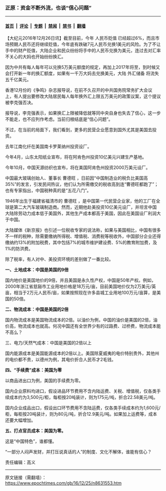 ### 正原：资金不断外流，也谈“信心问题”

---

#### [首页](../../../..?n8631553) &nbsp;|&nbsp; [评论](../../../../../epoch-comment?n8631553) &nbsp;|&nbsp; [专题](../../../../../epoch-special?n8631553) &nbsp;|&nbsp; [禁闻](../../../../../epoch-news?n8631553) &nbsp;|&nbsp; [禁书](../../../../../books?n8631553) &nbsp;|&nbsp; [翻墙](https://github.com/gfw-breaker/nogfw/blob/master/README.md?n8631553)


<div class="post_content" id="artbody" itemprop="articleBody">
 <!-- article content begin -->
 <p>
  【大纪元2016年12月26日讯】截至目前，今年
  <ok href="https://www.epochtimes.com/gb/tag/%E4%BA%BA%E6%B0%91%E5%B8%81%E8%B4%AC%E5%80%BC.html">
   人民币贬值
  </ok>
  已经超过6%，而且市场预期人民币还将继续贬值，今年底有跌破7元人民币兑换1美元的风险。为了不让手中的财产贬值，大陆企业和民众纷纷将手中的人民币兑换为美元，连过去对汇率不关心的大妈也开始纷纷换汇。
 </p>
 <p>
  因为中共有每人每年可以兑换5万美元额度的规定，再加上2017年将至，到时候又会打开新一年的换汇额度，如果有一千万大妈去兑换美元，大陆
  <ok href="https://www.epochtimes.com/gb/tag/%E5%A4%96%E6%B1%87%E5%82%A8%E5%A4%87.html">
   外汇储备
  </ok>
  将流失五千亿美元。
 </p>
 <p>
  香港12月份的《争鸣》杂志报导说，在前不久召开的中共国务院常务扩大会议上，有人提出要修改大陆居民每人每年换外汇上限五万美元的政策议案，这个提议被李克强否决。
 </p>
 <p>
  报导说，李克强表示，如果换汇上限被降低就等同中央自身也失去了信心，这一步不能走，也不应列作考虑。当前归根结底是“信心问题”。
 </p>
 <p>
  不过，在当前的局面下，我们看到，更多的民营企业愿意到国外尤其是美国去投资。
 </p>
 <p>
  去年江南化纤在美国南卡罗莱纳州投资设厂。
 </p>
 <p>
  今年4月，山东太阳纸业宣布，将在阿肯色州投资10亿美元兴建生产基地。
 </p>
 <p>
  今年10月，中国天源纺织也宣布，将在美国阿肯色州投资2000万美元设厂。
 </p>
 <p>
  中国最大玻璃创始人、董事长
  <ok href="https://www.epochtimes.com/gb/tag/%E6%9B%B9%E5%BE%B7%E6%97%BA.html">
   曹德旺
  </ok>
  ，日前因“中国制造业的税负比美国高35%”的发言，引发民间热议，他们认为所需缴交的税收高到连“曹德旺都跑了”；也有专家指出，中国税种真的是“五花八门”。
 </p>
 <p>
  1946年出生于福建省福清市的
  <ok href="https://www.epochtimes.com/gb/tag/%E6%9B%B9%E5%BE%B7%E6%97%BA.html">
   曹德旺
  </ok>
  ，是中国第一代民营企业家，他的工厂在全球是第二大汽车玻璃制造商。然而，近期他赴美投资10亿美元设厂，并坦言中国大陆除劳动力成本低于美国外，其他生产成本都高于美国，因此在美国设厂利润大于中国。
 </p>
 <p>
  大陆媒体《新京报》也引述一位税收专家的说法称，如果与美国相比，中国有很多不一样的税种，除需要缴纳所得税、增值税、消费税等税收外，中国部分企业还得缴纳约13%的附加税费，其中包括7%的城市维护建设费、5%的教育附加费，及1%的防洪费。
 </p>
 <p>
  除了税率，有人对中、美投资环境的差别做了一番比较。
 </p>
 <p>
  <strong>
   一、土地成本：中国是美国的9倍
  </strong>
 </p>
 <p>
  国内地价是美国地价的9倍，并且美国是永久性产权，中国是50年产权。例如，2000年浙江省慈谿市工业用地价格是18万元/亩，目前美国地价仅为2万美元/英亩，相当于2万元人民币/亩，如果按照现在许多县城工业用地100万元/亩算，是美国的50倍。
 </p>
 <p>
  <strong>
   二、物流成本：中国是美国的2倍
  </strong>
 </p>
 <p>
  国内物流成本是美国物流成本的2倍。以油价为例，中国的油价是美国的2倍，油价高，物流成本也就高。何况中国还有全世界少有的过路费、过桥费，物流成本能不高么？
 </p>
 <p>
  三、电力/天然气成本：中国是美国的2倍以上
 </p>
 <p>
  国内能源成本是美国能源成本的2倍以上。美国除夏威夷的电价特别贵外，其他州的电价都不贵，以德州为例，其电价折合人民币才2毛钱。
 </p>
 <p>
  <strong>
   四、“手续费”成本：美国为零
  </strong>
 </p>
 <p>
  以商品进出口为例，美国的手续费为零。
 </p>
 <p>
  国内企业原料均进口，假设进品环节费用不含内陆运费、关税、增值税，仅各类手续成本约为3,500元/柜，每柜按20吨装计，则为175元/吨，折合22.58美元/吨。
 </p>
 <p>
  国内企业成品出口，假设出口环节费用不含陆运费，仅各类手续成本约为1,600元/柜，每柜按20吨装计，则为80元/吨，折合12.9美元/吨。如果加上运费等，成本还要大幅增加。
 </p>
 <p>
  <strong>
   五、打点官员成本：美国为零。
  </strong>
 </p>
 <p>
  这是“中国特色”，谁都懂。
 </p>
 <p>
  “一部分人闷声发财，并打压说真话的人”的制度、文化不解体，谁能有信心？
 </p>
 <p>
  责任编辑：高义
 </p>
 <!-- article content end -->
 <div id="below_article_ad">
 </div>
</div>


---

原文链接（需翻墙）：https://www.epochtimes.com/gb/16/12/25/n8631553.htm